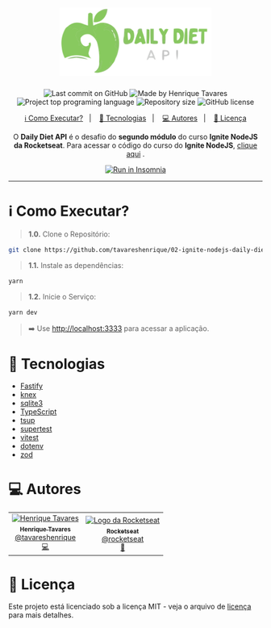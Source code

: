 <h1 align="center">
  <img alt="Daily Diet API" title="Daily Diet API" src="https://raw.githubusercontent.com/tavareshenrique/02-daily-diet-api/676e6ec37c6ae73a623189e072adfe84b657d9a8/assets/logo.svg" width="300px" />
</h1>

<p align="center">
  <img alt="Last commit on GitHub" src="https://img.shields.io/github/last-commit/tavareshenrique/02-ignite-nodejs-daily-diet-api?color=74c35f">
  <img alt="Made by Henrique Tavares" src="https://img.shields.io/badge/made%20by-Henrique Tavares-%20?color=74c35f">
  <img alt="Project top programing language" src="https://img.shields.io/github/languages/top/tavareshenrique/02-ignite-nodejs-daily-diet-api?color=74c35f">
  <img alt="Repository size" src="https://img.shields.io/github/repo-size/tavareshenrique/02-ignite-nodejs-daily-diet-api?color=74c35f">
  <img alt="GitHub license" src="https://img.shields.io/github/license/tavareshenrique/02-ignite-nodejs-daily-diet-api?color=74c35f">
</p>

<p align="center">
  <a href="#information_source-como-executar">ℹ️ Como Executar?</a>&nbsp;&nbsp;&nbsp;|&nbsp;&nbsp;&nbsp;
  <a href="#rocket-tecnologias">🚀 Tecnologias</a>&nbsp;&nbsp;&nbsp;|&nbsp;&nbsp;&nbsp;
  <a href="#computer-autores">💻 Autores</a>&nbsp;&nbsp;&nbsp;|&nbsp;&nbsp;&nbsp;
  <a href="#memo-licença">📝 Licença</a>
</p>

<p align="center">
  O <b>Daily Diet API</b> é o desafio do <b>segundo módulo</b> do curso  <b>Ignite NodeJS da Rocketseat</b>. Para acessar o código do curso do <b>Ignite NodeJS</b>, <a href="https://github.com/tavareshenrique/ignite-nodejs">clique aqui</a> .
</p>

<p align="center">
  <a href="https://insomnia.rest/run/?label=02%20-%20Ignite%20NodeJS%20%2F%20Daily%20Diet%20API&uri=https%3A%2F%2Fraw.githubusercontent.com%2Ftavareshenrique%2F02-daily-diet-api%2Fmain%2Fassets%2FInsomnia_2024-08-25.json" target="_blank"><img src="https://insomnia.rest/images/run.svg" alt="Run in Insomnia"></a>
</p>

---

# :information_source: Como Executar?

> **1.0.** Clone o Repositório:

```bash
git clone https://github.com/tavareshenrique/02-ignite-nodejs-daily-diet-api.git
```

> **1.1.** Instale as dependências:

```bash
yarn
```

> **1.2.** Inicie o Serviço:

```bash
yarn dev
```

> ➡️ Use [http://localhost:3333](http://localhost:3333) para acessar a aplicação.


# :rocket: Tecnologias

- [Fastify](https://fastify.dev/)
- [knex](https://knexjs.org/)
- [sqlite3](https://www.sqlite.org/)
- [TypeScript](https://www.typescriptlang.org/)
- [tsup](https://github.com/egoist/tsup)
- [supertest](https://github.com/ladjs/supertest)
- [vitest](https://vitest.dev/)
- [dotenv](https://github.com/motdotla/dotenv)
- [zod](https://zod.dev/)

# :computer: Autores

<table>
  <tr>
    <td align="center">
      <a href="http://github.com/tavareshenrique/">
        <img src="https://avatars1.githubusercontent.com/u/27022914?v=4" width="100px;" alt="Henrique Tavares"/>
        <br />
        <sub>
          <b>Henrique Tavares</b>
        </sub>
       </a>
       <br />
       <a href="https://www.linkedin.com/in/tavareshenrique/" title="Linkedin">@tavareshenrique</a>
       <br />
       <a href="https://github.com/tavareshenrique/go-barber-web-ts/commits?author=tavareshenrique" title="Code">💻</a>
    </td>
    <td align="center">
      <a href="http://github.com/rocketseat/">
        <img src="https://avatars.githubusercontent.com/u/28929274?s=200&v=4" width="100px;" alt="Logo da Rocketseat"/>
        <br />
        <sub>
          <b>Rocketseat</b>
        </sub>
       </a>
       <br />
       <a href="http://github.com/rocketseat/" title="Linkedin">@rocketseat</a>
       <br />
       <a href="https://github.com/tavareshenrique/go-barber-web-ts/commits?author=tavareshenrique" title="Education Platform">🚀</a>
    </td>
  </tr>
</table>

# :memo: Licença

Este projeto está licenciado sob a licença MIT - veja o arquivo de [licença](./LICENSE) para mais detalhes.
